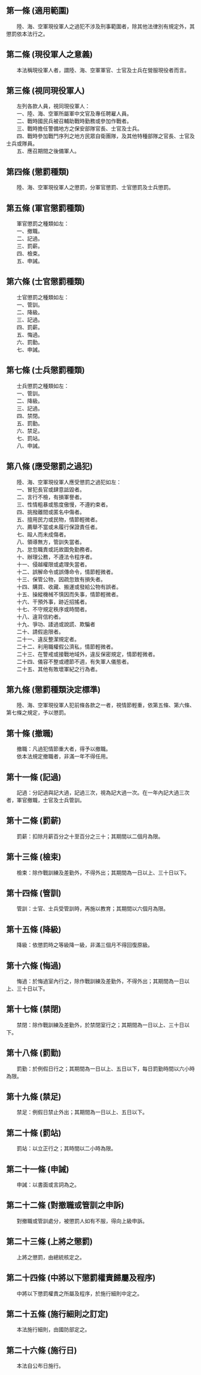 第一條 (適用範圍)
-----------------
　　陸、海、空軍現役軍人之過犯不涉及刑事範圍者，除其他法律別有規定外，其懲罰依本法行之。  


第二條 (現役軍人之意義)
-----------------------
　　本法稱現役軍人者，謂陸、海、空軍軍官、士官及士兵在營服現役者而言。  


第三條 (視同現役軍人)
---------------------
　　左列各款人員，視同現役軍人：  
　　一、陸、海、空軍所屬軍中文官及專任聘雇人員。  
　　二、戰時國民兵被召輔助戰時勤務或參加作戰者。  
　　三、戰時擔任警備地方之保安部隊官長、士官及士兵。  
　　四、戰時參加戰鬥序列之地方民眾自衛團隊，及其他特種部隊之官長、士官及士兵或隊員。  
　　五、應召期間之後備軍人。  


第四條 (懲罰種類)
-----------------
　　陸、海、空軍現役軍人之懲罰，分軍官懲罰、士官懲罰及士兵懲罰。  


第五條 (軍官懲罰種類)
---------------------
　　軍官懲罰之種類如左：  
　　一、撤職。  
　　二、記過。  
　　三、罰薪。  
　　四、檢束。  
　　五、申誡。  


第六條 (士官懲罰種類)
---------------------
　　士官懲罰之種類如左：  
　　一、管訓。  
　　二、降級。  
　　三、記過。  
　　四、罰薪。  
　　五、悔過。  
　　六、罰勤。  
　　七、申誡。  


第七條 (士兵懲罰種類)
---------------------
　　士兵懲罰之種類如左：  
　　一、管訓。  
　　二、降級。  
　　三、記過。  
　　四、禁閉。  
　　五、罰勤。  
　　六、禁足。  
　　七、罰站。  
　　八、申誡。  


第八條 (應受懲罰之過犯)
-----------------------
　　陸、海、空軍現役軍人應受懲罰之過犯如左：  
　　一、冒犯長官或肆意詆毀者。  
　　二、言行不檢，有損軍譽者。  
　　三、性情粗暴或態度傲慢，不遵約束者。  
　　四、挑撥離間或匿名中傷者。  
　　五、擅用民力或民物，情節輕微者。  
　　六、薦舉不當或未履行保證責任者。  
　　七、毆人而未成傷者。  
　　八、領導無方，管訓失當者。  
　　九、怠忽職責或託故圖免勤務者。  
　　十、辦理公務，不遵法令程序者。  
　　十一、侵越權限或處理失當者。  
　　十二、誤解命令或誤傳命令，情節輕微者。  
　　十三、保管公物，因疏忽致有損失者。  
　　十四、購買、收藏、搬運或發給公物有誤者。  
　　十五、操縱機械不慎因而失事，情節輕微者。  
　　十六、干預外事，跡近招搖者。  
　　十七、不守規定秩序或時間者。  
　　十八、違背信約者。  
　　十九、爭功、諉過或說謊、欺騙者  
　　二十、請假逾限者。  
　　二十一、違反整潔規定者。  
　　二十二、利用職權假公濟私，情節輕微者。  
　　二十三、在警戒或接戰地域外，違反保密規定，情節輕微者。  
　　二十四、儀容不整或禮節不週，有失軍人儀態者。  
　　二十五、其他有敗壞軍紀之行為者。  


第九條 (懲罰種類決定標準)
-------------------------
　　陸、海、空軍現役軍人犯前條各款之一者，視情節輕重，依第五條、第六條、第七條之規定，予以懲罰。  


第十條 (撤職)
-------------
　　撤職：凡過犯情節重大者，得予以撤職。  
　　依本法規定撤職者，非滿一年不得任用。  


第十一條 (記過)
---------------
　　記過：分記過與記大過，記過三次，視為記大過一次。在一年內記大過三次者，軍官撤職，士官及士兵管訓。  


第十二條 (罰薪)
---------------
　　罰薪：扣除月薪百分之十至百分之三十；其期間以二個月為限。  


第十三條 (檢束)
---------------
　　檢束：除作戰訓練及差勤外，不得外出；其期間為一日以上、三十日以下。  


第十四條 (管訓)
---------------
　　管訓：士官、士兵受管訓時，再施以教育；其期間以六個月為限。  


第十五條 (降級)
---------------
　　降級：依懲罰時之等級降一級，非滿三個月不得回復原級。  


第十六條 (悔過)
---------------
　　悔過：於悔過室內行之，除作戰訓練及差勤外，不得外出；其期間為一日以上、三十日以下。  


第十七條 (禁閉)
---------------
　　禁閉：除作戰訓練及差勤外，於禁閉室行之；其期間為一日以上、三十日以下。  


第十八條 (罰勤)
---------------
　　罰勤：於例假日行之；其期間為一日以上、五日以下，每日罰勤時間以六小時為限。  


第十九條 (禁足)
---------------
　　禁足：例假日禁止外出；其期間為一日以上、五日以下。  


第二十條 (罰站)
---------------
　　罰站：以立正行之；其時間以二小時為限。  


第二十一條 (申誡)
-----------------
　　申誡：以書面或言詞為之。  


第二十二條 (對撤職或管訓之申訴)
-------------------------------
　　對撤職或管訓處分，被懲罰人如有不服，得向上級申訴。  


第二十三條 (上將之懲罰)
-----------------------
　　上將之懲罰，由總統核定之。  


第二十四條 (中將以下懲罰權責歸屬及程序)
---------------------------------------
　　中將以下懲罰權責之所屬及程序，於施行細則中定之。  


第二十五條 (施行細則之訂定)
---------------------------
　　本法施行細則，由國防部定之。  


第二十六條 (施行日)
-------------------
　　本法自公布日施行。